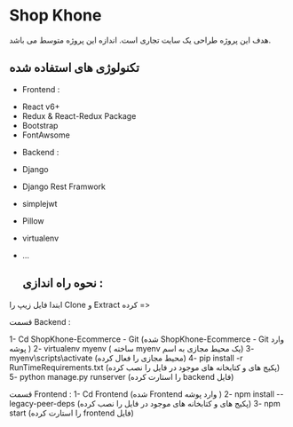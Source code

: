 # Shop Khone

هدف این پروژه طراحی یک سایت تجاری است. اندازه این پروژه متوسط می باشد.

## تکنولوژی های استفاده شده

+ Frontend :

- React v6+
- Redux & React-Redux Package
- Bootstrap
- FontAwsome

+ Backend :

- Django
- Django Rest Framwork
- simplejwt
- Pillow
- virtualenv
- ...
 
  ## نحوه راه اندازی :

 ابتدا فایل زیپ را Clone و Extract کرده  => 

قسمت Backend :

 1- Cd ShopKhone-Ecommerce - Git (شده ShopKhone-Ecommerce - Git وارد پوشه )
 2- virtualenv myenv ( ساخته myenv یک محیط مجازی به اسم)
 3- myenv\scripts\activate (محیط مجازی را فعال کرده)
 4- pip install -r RunTimeRequirements.txt (پکیج های و کتابخانه های موجود در فایل را نصب کرده)
 5- python manage.py runserver (را استارت کرده backend فایل)

قسمت Frontend :
1- Cd Frontend (شده Frontend وارد پوشه )
2- npm install --legacy-peer-deps (پکیج های و کتابخانه های موجود در فایل را نصب کرده)
3- npm start (را استارت کرده frontend فایل)

